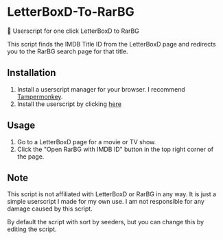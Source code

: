 # LetterBoxD-To-RarBG
🔗 Userscript for one click LetterBoxD to RarBG

This script finds the IMDB Title ID from the LetterBoxD page and redirects you to the RarBG search page for that title.

## Installation

1. Install a userscript manager for your browser. I recommend [Tampermonkey](https://www.tampermonkey.net/).
2. Install the userscript by clicking [here](https://raw.githubusercontent.com/Syzygianinfern0/LetterBoxD-To-RarBG/main/script.js)

## Usage

1. Go to a LetterBoxD page for a movie or TV show.
2. Click the "Open RarBG with IMDB ID" button in the top right corner of the page.

## Note

This script is not affiliated with LetterBoxD or RarBG in any way. It is just a simple userscript I made for my own use. I am not responsible for any damage caused by this script.

By default the script with sort by seeders, but you can change this by editing the script.
